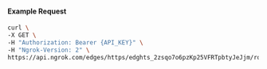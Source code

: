 <!-- Code generated for API Clients. DO NOT EDIT. -->

#### Example Request

```bash
curl \
-X GET \
-H "Authorization: Bearer {API_KEY}" \
-H "Ngrok-Version: 2" \
https://api.ngrok.com/edges/https/edghts_2zsqo7o6pzKp25VFRTpbtyJeJjm/routes/edghtsrt_2zsqo3EVj0hojxFz1axqospYl2T/ip_restriction
```
